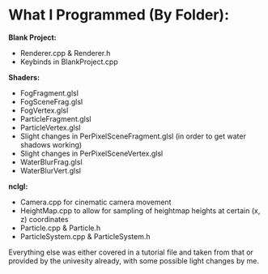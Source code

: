 # What I Programmed (By Folder):

**Blank Project:**
- Renderer.cpp & Renderer.h
- Keybinds in BlankProject.cpp

**Shaders:**
- FogFragment.glsl
- FogSceneFrag.glsl
- FogVertex.glsl
- ParticleFragment.glsl
- ParticleVertex.glsl
- Slight changes in PerPixelSceneFragment.glsl (in order to get water shadows working)
- Slight changes in PerPixelSceneVertex.glsl
- WaterBlurFrag.glsl
- WaterBlurVert.glsl

**nclgl:**
- Camera.cpp for cinematic camera movement
- HeightMap.cpp to allow for sampling of heightmap heights at certain (x, z) coordinates
- Particle.cpp & Particle.h
- ParticleSystem.cpp & ParticleSystem.h

Everything else was either covered in a tutorial file and taken from that or provided by the univesity already, with some possible light changes by me.
